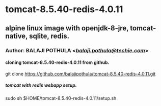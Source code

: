 # tomcat-8.5.40-redis-4.0.11
## alpine linux image with openjdk-8-jre, tomcat-native, sqlite, redis.
### Author: BALAJI POTHULA <*balaji.pothula@techie.com*>

#### cloning tomcat-8.5.40-redis-4.0.11 from github.
git clone https://github.com/balajipothula/tomcat-8.5.40-redis-4.0.11.git

##### tomcat with redis webapp setup.
sudo sh $HOME/tomcat-8.5.40-redis-4.0.11/setup.sh
